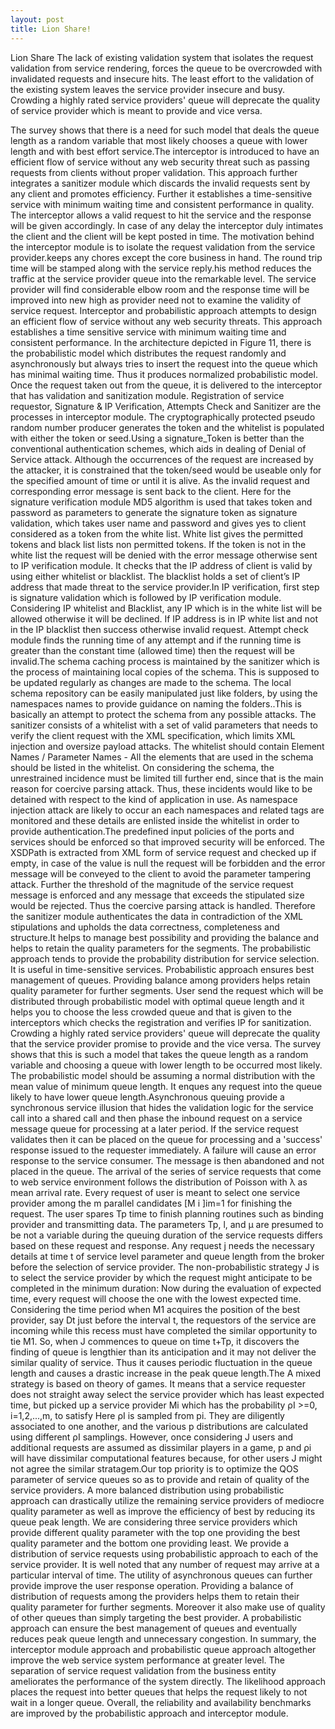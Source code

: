 ```yaml
---
layout: post
title: Lion Share!
---
```


Lion Share The lack of existing validation system that isolates the request validation from service rendering, forces the queue to be overcrowded with invalidated requests and insecure hits. The least effort to the validation of the existing system leaves the service provider insecure and busy. Crowding a highly rated service providers' queue will deprecate the quality of service provider which is meant to provide and vice versa. 

The survey shows that there is a need for such model that deals the queue length as a random variable that most likely chooses a queue with lower length and with best effort service.The interceptor is introduced to have an efficient flow of service without any web security threat such as passing requests from clients without proper validation. This approach further integrates a sanitizer module which discards the invalid requests sent by any client and promotes efficiency. Further it establishes a time-sensitive service with minimum waiting time and consistent performance in quality. The interceptor allows a valid request to hit the service and the response will be given accordingly. In case of any delay the interceptor duly intimates the client and the client will be kept posted in time. The motivation behind the interceptor module is to isolate the request validation from the service provider.keeps any chores except the core business in hand. The round trip time will be stamped along with the service reply.his method reduces the traffic at the service provider queue into the remarkable level. The service provider will find considerable elbow room and the response time will be improved into new high as provider need not to examine the validity of service request. Interceptor and probabilistic approach attempts to design an efficient flow of service without any web security threats. This approach establishes a time sensitive service with minimum waiting time and consistent performance. In the architecture depicted in Figure 11, there is the probabilistic model which distributes the request randomly and asynchronously but always tries to insert the request into the queue which has minimal waiting time. Thus it produces normalized probabilistic model. Once the request taken out from the queue, it is delivered to the interceptor that has validation and sanitization module. Registration of service requestor, Signature & IP Verification, Attempts Check and Sanitizer are the processes in interceptor module. The cryptographically protected pseudo random number producer generates the token and the whitelist is populated with either the token or seed.Using a signature_Token is better than the conventional authentication schemes, which aids in dealing of Denial of Service attack. Although the occurrences of the request are increased by the attacker, it is constrained that the token/seed would be useable only for the specified amount of time or until it is alive. As the invalid request and corresponding error message is sent back to the client. Here for the signature verification module MD5 algorithm is used that takes token and password as parameters to generate the signature token as signature validation, which takes user name and password and gives yes to client considered as a token from the white list. White list gives the permitted tokens and black list lists non permitted tokens. If the token is not in the white list the request will be denied with the error message otherwise sent to IP verification module. It checks that the IP address of client is valid by using either whitelist or blacklist. The blacklist holds a set of client’s IP address that made threat to the service provider.In IP verification, first step is signature validation which is followed by IP verification module. Considering IP whitelist and Blacklist, any IP which is in the white list will be allowed otherwise it will be declined. If IP address is in IP white list and not in the IP blacklist then success otherwise invalid request. Attempt check module finds the running time of any attempt and if the running time is greater than the constant time (allowed time) then the request will be invalid.The schema caching process is maintained by the sanitizer which is the process of maintaining local copies of the schema. This is supposed to be updated regularly as changes are made to the schema. The local schema repository can be easily manipulated just like folders, by using the namespaces names to provide guidance on naming the folders..This is basically an attempt to protect the schema from any possible attacks. The sanitizer consists of a whitelist with a set of valid parameters that needs to verify the client request with the XML specification, which limits XML injection and oversize payload attacks. The whitelist should contain Element Names / Parameter Names - All the elements that are used in the schema should be listed in the whitelist. On considering the schema, the unrestrained incidence must be limited till further end, since that is the main reason for coercive parsing attack. Thus, these incidents would like to be detained with respect to the kind of application in use. As namespace injection attack are likely to occur an each namespaces and related tags are monitored and these details are enlisted inside the whitelist in order to provide authentication.The predefined input policies of the ports and services should be enforced so that improved security will be enforced. The XSDPath is extracted from XML form of service request and checked up if empty, in case of the value is null the request will be forbidden and the error message will be conveyed to the client to avoid the parameter tampering attack. Further the threshold of the magnitude of the service request message is enforced and any message that exceeds the stipulated size would be rejected. Thus the coercive parsing attack is handled. Therefore the sanitizer module authenticates the data in contradiction of the XML stipulations and upholds the data correctness, completeness and structure.It helps to manage best possibility and providing the balance and helps to retain the quality parameters for the segments. The probabilistic approach tends to provide the probability distribution for service selection. It is useful in time-sensitive services. Probabilistic approach ensures best management of queues. Providing balance among providers helps retain quality parameter for further segments. User send the request which will be distributed through probabilistic model with optimal queue length and it helps you to choose the less crowded queue and that is given to the interceptors which checks the registration and verifies IP for sanitization. Crowding a highly rated service providers' queue will deprecate the quality that the service provider promise to provide and the vice versa. The survey shows that this is such a model that takes the queue length as a random variable and choosing a queue with lower length to be occurred most likely. The probabilistic model should be assuming a normal distribution with the mean value of minimum queue length. It enques any request into the queue likely to have lower queue length.Asynchronous queuing provide a synchronous service illusion that hides the validation logic for the service call into a shared call and then phase the inbound request on a service message queue for processing at a later period. If the service request validates then it can be placed on the queue for processing and a 'success' response issued to the requester immediately. A failure will cause an error response to the service consumer. The message is then abandoned and not placed in the queue. The arrival of the series of service requests that come to web service environment follows the distribution of Poisson with λ as mean arrival rate. Every request of user is meant to select one service provider among the m parallel candidates [M i ]im=1 for finishing the request. The user spares Tp time to finish planning routines such as binding provider and transmitting data. The parameters Tp, l, and μ are presumed to be not a variable during the queuing duration of the service requests differs based on these request and response. Any request j needs the necessary details at time t of service level parameter and queue length from the broker before the selection of service provider. The non-probabilistic strategy J is to select the service provider by which the request might anticipate to be completed in the minimum duration: Now during the evaluation of expected time, every request will choose the one with the lowest expected time. Considering the time period when M1 acquires the position of the best provider, say Dt just before the interval t, the requestors of the service are incoming while this recess must have completed the similar opportunity to tie M1. So, when J commences to queue on time t+Tp, it discovers the finding of queue is lengthier than its anticipation and it may not deliver the similar quality of service. Thus it causes periodic fluctuation in the queue length and causes a drastic increase in the peak queue length.The A mixed strategy is based on theory of games. It means that a service requester does not straight away select the service provider which has least expected time, but picked up a service provider Mi which has the probability ρI >=0, i=1,2,...,m, to satisfy Ηere ρI is sampled from pi. They are diligently associated to one another, and the various p distributions are calculated using different ρI samplings. However, once considering J users and additional requests are assumed as dissimilar players in a game, p and ρi will have dissimilar computational features because, for other users J might not agree the similar stratagem.Our top priority is to optimize the QOS parameter of service queues so as to provide and retain of quality of the service providers. A more balanced distribution using probabilistic approach can drastically utilize the remaining service providers of mediocre quality parameter as well as improve the efficiency of best by reducing its queue peak length. We are considering three service providers which provide different quality parameter with the top one providing the best quality parameter and the bottom one providing least. We provide a distribution of service requests using probabilistic approach to each of the service provider. It is well noted that any number of request may arrive at a particular interval of time. The utility of asynchronous queues can further provide improve the user response operation. Providing a balance of distribution of requests among the providers helps them to retain their quality parameter for further segments. Moreover it also make use of quality of other queues than simply targeting the best provider. A probabilistic approach can ensure the best management of queues and eventually reduces peak queue length and unnecessary congestion. In summary, the interceptor module approach and probabilistic queue approach altogether improve the web service system performance at greater level. The separation of service request validation from the business entity ameliorates the performance of the system directly. The likelihood approach places the request into better queues that helps the request likely to not wait in a longer queue. Overall, the reliability and availability benchmarks are improved by the probabilistic approach and interceptor module.

